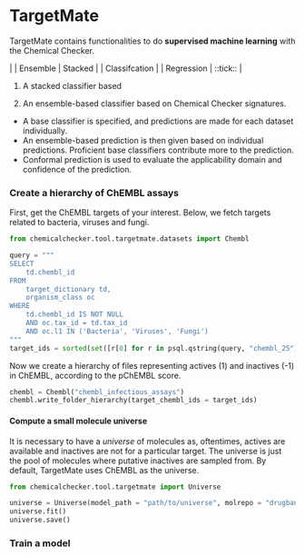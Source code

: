 # TargetMate

TargetMate contains functionalities to do **supervised machine learning** with the Chemical Checker.

| | Ensemble | Stacked |
| Classifcation | 
| Regression | ::tick:: |

1. A stacked classifier based 

1. An ensemble-based classifier based on Chemical Checker signatures.

* A base classifier is specified, and predictions are made for each dataset individually.
* An ensemble-based prediction is then given based on individual
predictions. Proficient base classifiers contribute more to the prediction.
* Conformal prediction is used to evaluate the applicability domain and confidence of the prediction.

### Create a hierarchy of ChEMBL assays

First, get the ChEMBL targets of your interest. Below, we fetch targets related to bacteria, viruses and fungi.

```python
from chemicalchecker.tool.targetmate.datasets import Chembl

query = """
SELECT
    td.chembl_id
FROM
    target_dictionary td,
    organism_class oc
WHERE
    td.chembl_id IS NOT NULL
    AND oc.tax_id = td.tax_id
    AND oc.l1 IN ('Bacteria', 'Viruses', 'Fungi')
"""
target_ids = sorted(set([r[0] for r in psql.qstring(query, "chembl_25")]))
```

Now we create a hierarchy of files representing actives (1) and inactives (-1) in ChEMBL, according to the pChEMBL score.

```python
chembl = Chembl("chembl_infectious_assays")
chembl.write_folder_hierarchy(target_chembl_ids = target_ids)
```
#### Compute a small molecule universe

It is necessary to have a _universe_ of molecules as, oftentimes, actives are available and inactives are not for a particular target. The universe is just the pool of molecules where putative inactives are sampled from. By default, TargetMate uses ChEMBL as the universe.

```python
from chemicalchecker.tool.targetmate import Universe

universe = Universe(model_path = "path/to/universe", molrepo = "drugbank")
universe.fit()
universe.save()
```

### Train a model

```python



```


